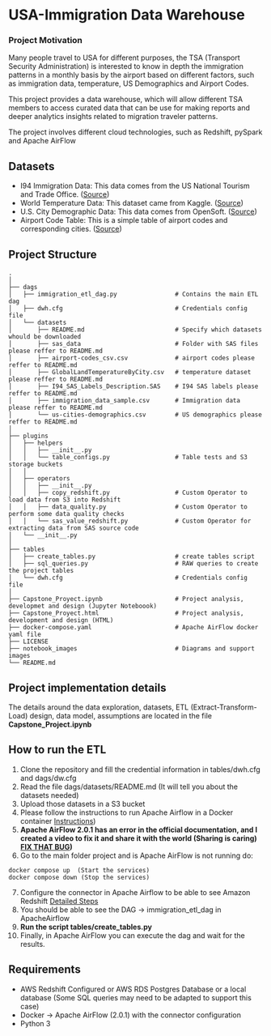 # USA-Immigration Data Warehouse 

### Project Motivation
Many people travel to USA for different purposes, the TSA (Transport Security Administration)
is interested to know in depth the immigration patterns in a monthly basis by the airport based on different
factors, such as immigration data, temperature, US Demographics and Airport Codes.

This project provides a data warehouse, which will allow different TSA members to access 
curated data that can be use for making reports and deeper analytics insights 
related to migration traveler patterns.

The project involves different cloud technologies, such as Redshift, pySpark and Apache AirFlow

## Datasets 

- I94 Immigration Data: This data comes from the US National Tourism and Trade Office. ([Source](https://travel.trade.gov/research/reports/i94/historical/2016.html))
- World Temperature Data: This dataset came from Kaggle. ([Source](https://www.kaggle.com/berkeleyearth/climate-change-earth-surface-temperature-data))
- U.S. City Demographic Data: This data comes from OpenSoft. ([Source](https://public.opendatasoft.com/explore/dataset/us-cities-demographics/export/))
- Airport Code Table: This is a simple table of airport codes and corresponding cities. ([Source](https://datahub.io/core/airport-codes#data))

## Project Structure
    .
    │
    ├── dags     
    │   ├── immigration_etl_dag.py                # Contains the main ETL dag
    │   ├── dwh.cfg                               # Credentials config file
    │   └── datasets 
    │       ├── README.md                         # Specify which datasets whould be downloaded
    │       ├── sas_data                          # Folder with SAS files please reffer to README.md
    │       ├── airport-codes_csv.csv             # airport codes please reffer to README.md
    │       ├── GlobalLandTemperatureByCity.csv   # temperature dataset please reffer to README.md
    │       ├── I94_SAS_Labels_Description.SAS    # I94 SAS labels please reffer to README.md
    │       ├── immigration_data_sample.csv       # Immigration data please reffer to README.md
    │       └── us-cities-demographics.csv        # US demographics please reffer to README.md
    │   
    ├── plugins                   
    │   ├── helpers
    │   │   ├── __init__.py
    │   │   └── table_configs.py                  # Table tests and S3 storage buckets
    │   │
    │   ├── operators        
    │   │   ├── __init__.py
    │   │   ├── copy_redshift.py                  # Custom Operator to load data from S3 into Redshift
    │   │   ├── data_quality.py                   # Custom Operator to perform some data quality checks
    │   │   └── sas_value_redshift.py             # Custom Operator for extracting data from SAS source code      
    │   └── __init__.py
    │    
    ├── tables                   
    │   ├── create_tables.py                      # create tables script
    │   ├── sql_queries.py                        # RAW queries to create the project tables
    │   └── dwh.cfg                               # Credentials config file
    │
    ├── Capstone_Proyect.ipynb                    # Project analysis, developmet and design (Jupyter Noteboook)
    ├── Capstone_Proyect.html                     # Project analysis, development and design (HTML)
    ├── docker-compose.yaml                       # Apache AirFlow docker yaml file
    ├── LICENSE 
    ├── notebook_images                           # Diagrams and support images
    └── README.md                                 
    
    
## Project implementation details
The details around the data exploration, datasets, ETL (Extract-Transform-Load) design, data model, assumptions are located 
in the file **Capstone_Project.ipynb**

## How to run the ETL

1. Clone the repository and fill the credential information in tables/dwh.cfg and dags/dw.cfg
2. Read the file dags/datasets/README.md (It will tell you about the datasets needed)
3. Upload those datasets in a S3 bucket
4. Please follow the instructions to run Apache Airflow in a Docker container [Instructions](https://airflow.apache.org/docs/apache-airflow/stable/start/docker.html))
5. **Apache AirFlow 2.0.1 has an error in the official documentation, and I created a video to fix it and 
share it with the world (Sharing is caring) [FIX THAT BUG](https://youtu.be/RVKRtgDIh8A))**
6. Go to the main folder project and is Apache AirFlow is not running do:

```
docker compose up  (Start the services)
docker compose down (Stop the services)
```
7. Configure the connector in Apache Airflow to be able to see Amazon Redshift [Detailed Steps](https://www.progress.com/tutorials/jdbc/connect-to-redshift-salesforce-and-others-from-apache-airflow)
8. You should be able to see the DAG -> immigration_etl_dag in ApacheAirflow
9. **Run the script tables/create_tables.py**
10. Finally, in Apache AirFlow you can execute the dag and wait for the results.

## Requirements

- AWS Redshift Configured or AWS RDS Postgres Database or a local database (Some SQL queries may need to be adapted to support this case) 
- Docker -> Apache AirFlow (2.0.1) with the connector configuration
- Python 3

